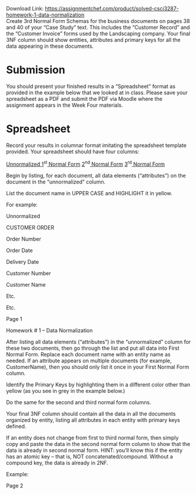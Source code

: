 Download Link: https://assignmentchef.com/product/solved-csci3287-homework-1-data-normalization
<br>
Create 3rd Normal Form Schemas for the business documents on pages 38 and 40 of your “Case Study” text.   This includes the “Customer Record” and the “Customer Invoice” forms used by the Landscaping company.  Your final 3NF column should show entities, attributes and primary keys for all the data appearing in these documents.

<h1>Submission</h1>

You should present your finished results in a “Spreadsheet” format as provided in the example below that we looked at in class.  Please save your spreadsheet as a PDF and submit the PDF via Moodle where the assignment appears in the Week Four materials.

<h1>Spreadsheet</h1>

Record your results in columnar format imitating the spreadsheet template provided.  Your spreadsheet should have four columns:

<u>Unnormalized </u>            <u>1</u><sup>st</sup><u> Normal Form</u>          <u>2</u><sup>nd</sup><u> Normal Form</u>         <u>3</u><sup>rd</sup><u> Normal Form</u>

Begin by listing, for each document, all data elements (“attributes”) on the document in the “unnormalized” column.

List the document name in UPPER CASE and HIGHLIGHT it in yellow.

For example:

Unnormalized

CUSTOMER ORDER

Order Number

Order Date

Delivery Date

Customer Number

Customer Name

Etc.

Etc.




Page 1




Homework # 1 – Data Normalization




After listing all data elements (“attributes”) in the “unnormalized” column for these two  documents, then go through the list and put all data into First Normal Form. Replace each document name with an entity name as needed.  If an attribute appears on multiple documents (for example, CustomerName), then you should only list it once in your First Normal Form column.

Identify the Primary Keys by highlighting them in a different color other than yellow (as you see in grey in the example below.)

Do the same for the second and third normal form columns.

Your final 3NF column should contain all the data in all the documents organized by entity, listing all attributes in each entity with primary keys defined.

If an entity does not change from first to third normal form, then simply copy and paste the data in the second normal form column to show that the data is already in second normal form.  HINT: you’ll know this if the entity has an atomic key – that is, NOT concatenated/compound. Without a compound key, the data is already in 2NF.

Example:




Page 2


